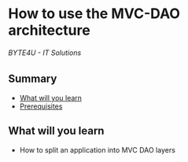 # How to use the MVC-DAO architecture
###### BYTE4U - IT Solutions

## Summary
- [What will you learn](#What-will-you-learn)
- [Prerequisites](#Prerequisites)

## What will you learn
- How to split an application into MVC DAO layers  
